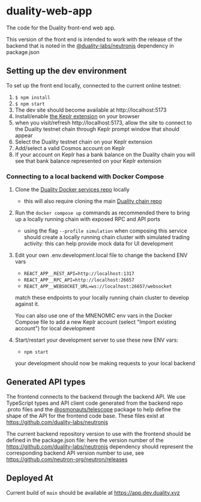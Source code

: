 # duality-web-app

The code for the Duality front-end web app.

This version of the front end is intended to work with the release of the backend that is noted in the [@duality-labs/neutronjs](https://www.npmjs.com/package/@duality-labs/neutronjs) dependency in package.json

## Setting up the dev environment

To set up the front end locally, connected to the current online testnet:

1. `$ npm install`
2. `$ npm start`
3. The dev site should become available at http://localhost:5173
4. Install/enable [the Keplr extension](https://github.com/chainapsis/keplr-wallet)
   on your browser
5. when you visit/refresh http://localhost:5173, allow the site to connect to
   the Duality testnet chain through Keplr prompt window that should appear
6. Select the Duality testnet chain on your Keplr extension
7. Add/select a valid Cosmos account on Keplr
8. If your account on Keplr has a bank balance on the Duality chain
   you will see that bank balance represented on your Keplr extension

### Connecting to a local backend with Docker Compose

1. Clone the [Duality Docker services repo](https://github.com/duality-labs/dualityd-docker-services) locally
   - this will also require cloning the main [Duality chain repo](https://github.com/duality-labs/duality)
2. Run the `docker compose up` commands as recommended there to bring up a locally running chain with exposed RPC and API ports
   - using the flag `--profile simulation` when composing this service should create a locally running chain cluster with simulated trading activity: this can help provide mock data for UI development
3. Edit your own .env.development.local file to change the backend ENV vars

   - `REACT_APP__REST_API=http://localhost:1317`
   - `REACT_APP__RPC_API=http://localhost:26657`
   - `REACT_APP__WEBSOCKET_URL=ws://localhost:26657/websocket`

   match these endpoints to your locally running chain cluster to develop against it.

   You can also use one of the MNENOMIC env vars in the Docker Compose file
   to add a new Keplr account (select "Import existing account") for local
   development

4. Start/restart your development server to use these new ENV vars:

   - `npm start`

   your development should now be making requests to your local backend

## Generated API types

The frontend connects to the backend through the backend API.
We use TypeScript types and API client code generated from the backend repo
.proto files and the
[@osmonauts/telescope](https://www.npmjs.com/package/@osmonauts/telescope)
package to help define the shape of the API for the frontend code base.
These files exist at https://github.com/duality-labs/neutronjs

The current backend repository version to use with the frontend
should be defined in the package.json file: here the version number of the
https://github.com/duality-labs/neutronjs dependency should represent
the corresponding backend API version number to use, see
https://github.com/neutron-org/neutron/releases

## Deployed At

Current build of `main` should be available at https://app.dev.duality.xyz
